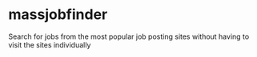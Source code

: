 # massjobfinder
Search for jobs from the most popular job posting sites without having to visit the sites individually
